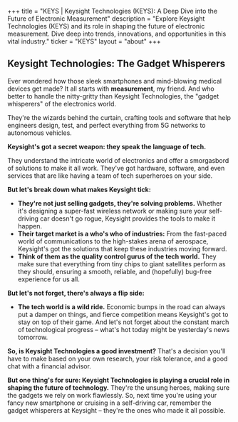 +++
title = "KEYS |  Keysight Technologies (KEYS): A Deep Dive into the Future of Electronic Measurement"
description = "Explore Keysight Technologies (KEYS) and its role in shaping the future of electronic measurement. Dive deep into trends, innovations, and opportunities in this vital industry."
ticker = "KEYS"
layout = "about"
+++

        


## Keysight Technologies: The Gadget Whisperers

Ever wondered how those sleek smartphones and mind-blowing medical devices get made? It all starts with **measurement**, my friend. And who better to handle the nitty-gritty than Keysight Technologies, the "gadget whisperers" of the electronics world. 

They're the wizards behind the curtain, crafting tools and software that help engineers design, test, and perfect everything from 5G networks to autonomous vehicles.  

**Keysight's got a secret weapon: they speak the language of tech.** 

They understand the intricate world of electronics and offer a smorgasbord of solutions to make it all work. They've got hardware, software, and even services that are like having a team of tech superheroes on your side.

**But let's break down what makes Keysight tick:**

* **They're not just selling gadgets, they're solving problems.** Whether it's designing a super-fast wireless network or making sure your self-driving car doesn't go rogue, Keysight provides the tools to make it happen.
* **Their target market is a who's who of industries:** From the fast-paced world of communications to the high-stakes arena of aerospace, Keysight's got the solutions that keep these industries moving forward. 
* **Think of them as the quality control gurus of the tech world.** They make sure that everything from tiny chips to giant satellites perform as they should, ensuring a smooth, reliable, and (hopefully) bug-free experience for us all.

**But let's not forget, there's always a flip side:**

* **The tech world is a wild ride.**  Economic bumps in the road can always put a damper on things, and fierce competition means Keysight's got to stay on top of their game. And let's not forget about the constant march of technological progress – what's hot today might be yesterday's news tomorrow.

**So, is Keysight Technologies a good investment?** That's a decision you'll have to make based on your own research, your risk tolerance, and a good chat with a financial advisor.  

**But one thing's for sure: Keysight Technologies is playing a crucial role in shaping the future of technology.** They're the unsung heroes, making sure the gadgets we rely on work flawlessly.  So, next time you're using your fancy new smartphone or cruising in a self-driving car, remember the gadget whisperers at Keysight – they're the ones who made it all possible. 

        